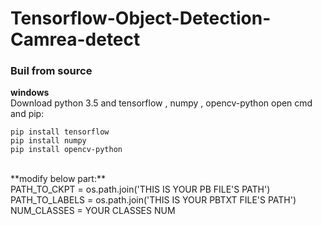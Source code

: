 # Tensorflow-Object-Detection-Camrea-detect
### Buil from source<br>
**windows**<br>
Download python 3.5 and tensorflow , numpy , opencv-python
open cmd and pip:<br>
```
pip install tensorflow
pip install numpy
pip install opencv-python
```
<br>
**modify below part:**<br>
PATH_TO_CKPT = os.path.join('THIS IS YOUR PB FILE'S PATH')<br>
PATH_TO_LABELS = os.path.join('THIS IS YOUR PBTXT FILE'S PATH')<br>
NUM_CLASSES = YOUR CLASSES NUM<br>
